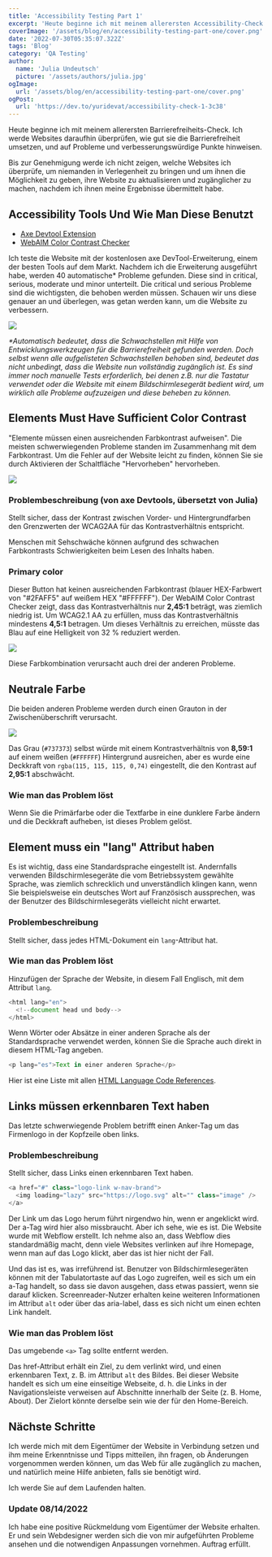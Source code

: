 ```yaml
---
title: 'Accessibility Testing Part 1'
excerpt: 'Heute beginne ich mit meinem allerersten Accessibility-Check. Ich werde Websites daraufhin überprüfen, wie gut sie Barrierefreiheit umsetzen, und auf Probleme und verbesserungsbedürftige Punkte hinweisen ...'
coverImage: '/assets/blog/en/accessibility-testing-part-one/cover.png'
date: '2022-07-30T05:35:07.322Z'
tags: 'Blog'
category: 'QA Testing'
author:
  name: 'Julia Undeutsch'
  picture: '/assets/authors/julia.jpg'
ogImage:
  url: '/assets/blog/en/accessibility-testing-part-one/cover.png'
ogPost:
  url: 'https://dev.to/yuridevat/accessibility-check-1-3c38'
---
```


Heute beginne ich mit meinem allerersten Barrierefreiheits-Check. Ich werde Websites daraufhin überprüfen, wie gut sie die Barrierefreiheit umsetzen, und auf Probleme und verbesserungswürdige Punkte hinweisen.

Bis zur Genehmigung werde ich nicht zeigen, welche Websites ich überprüfe, um niemanden in Verlegenheit zu bringen und um ihnen die Möglichkeit zu geben, ihre Website zu aktualisieren und zugänglicher zu machen, nachdem ich ihnen meine Ergebnisse übermittelt habe.

## Accessibility Tools Und Wie Man Diese Benutzt

- [Axe Devtool Extension](https://www.deque.com/axe/browser-extensions/)
- [WebAIM Color Contrast Checker](https://webaim.org/resources/contrastchecker/)

Ich teste die Website mit der kostenlosen axe DevTool-Erweiterung, einem der besten Tools auf dem Markt.
Nachdem ich die Erweiterung ausgeführt habe, werden 40 automatische\* Probleme gefunden.
Diese sind in critical, serious, moderate und minor unterteilt. Die critical und serious Probleme sind die wichtigsten, die behoben werden müssen. Schauen wir uns diese genauer an und überlegen, was getan werden kann, um die Website zu verbessern.

![](/assets/blog/accessibility-testing-one/image-1.png)

_\*Automatisch bedeutet, dass die Schwachstellen mit Hilfe von Entwicklungswerkzeugen für die Barrierefreiheit gefunden werden. Doch selbst wenn alle aufgelisteten Schwachstellen behoben sind, bedeutet das nicht unbedingt, dass die Website nun vollständig zugänglich ist. Es sind immer noch manuelle Tests erforderlich, bei denen z.B. nur die Tastatur verwendet oder die Website mit einem Bildschirmlesegerät bedient wird, um wirklich alle Probleme aufzuzeigen und diese beheben zu können._

## Elements Must Have Sufficient Color Contrast

"Elemente müssen einen ausreichenden Farbkontrast aufweisen". Die meisten schwerwiegenden Probleme standen im Zusammenhang mit dem Farbkontrast. Um die Fehler auf der Website leicht zu finden, können Sie sie durch Aktivieren der Schaltfläche "Hervorheben" hervorheben.

![](/assets/blog/en/accessibility-testing-one/image-2.png)

### Problembeschreibung (von axe Devtools, übersetzt von Julia)

Stellt sicher, dass der Kontrast zwischen Vorder- und Hintergrundfarben den Grenzwerten der WCAG2AA für das Kontrastverhältnis entspricht.

Menschen mit Sehschwäche können aufgrund des schwachen Farbkontrasts Schwierigkeiten beim Lesen des Inhalts haben.

### Primary color

Dieser Button hat keinen ausreichenden Farbkontrast (blauer HEX-Farbwert von "#2FAFF5" auf weißem HEX "#FFFFFF"). Der WebAIM Color Contrast Checker zeigt, dass das Kontrastverhältnis nur **2,45:1** beträgt, was ziemlich niedrig ist. Um WCAG2.1 AA zu erfüllen, muss das Kontrastverhältnis mindestens **4,5:1** betragen. Um dieses Verhältnis zu erreichen, müsste das Blau auf eine Helligkeit von 32 % reduziert werden.

![](/assets/blog/en/accessibility-testing-one/image-3.png)

Diese Farbkombination verursacht auch drei der anderen Probleme.

## Neutrale Farbe

Die beiden anderen Probleme werden durch einen Grauton in der Zwischenüberschrift verursacht.

![](/assets/blog/en/accessibility-testing-one/image-4.png)

Das Grau (`#737373`) selbst würde mit einem Kontrastverhältnis von **8,59:1** auf einem weißen (`#FFFFFF`) Hintergrund ausreichen, aber es wurde eine Deckkraft von `rgba(115, 115, 115, 0,74)` eingestellt, die den Kontrast auf **2,95:1** abschwächt.

### Wie man das Problem löst

Wenn Sie die Primärfarbe oder die Textfarbe in eine dunklere Farbe ändern und die Deckkraft aufheben, ist dieses Problem gelöst.

## Element muss ein "lang" Attribut haben

Es ist wichtig, dass eine Standardsprache eingestellt ist. Andernfalls verwenden Bildschirmlesegeräte die vom Betriebssystem gewählte Sprache, was ziemlich schrecklich und unverständlich klingen kann, wenn Sie beispielsweise ein deutsches Wort auf Französisch aussprechen, was der Benutzer des Bildschirmlesegeräts vielleicht nicht erwartet.

### Problembeschreibung

Stellt sicher, dass jedes HTML-Dokument ein `lang`-Attribut hat.

### Wie man das Problem löst

Hinzufügen der Sprache der Website, in diesem Fall Englisch, mit dem Attribut `lang`.

```javascript
<html lang="en">
  <!--document head und body-->
</html>
```

Wenn Wörter oder Absätze in einer anderen Sprache als der Standardsprache verwendet werden, können Sie die Sprache auch direkt in diesem HTML-Tag angeben.

```javascript
<p lang="es">Text in einer anderen Sprache</p>
```

Hier ist eine Liste mit allen [HTML Language Code References](https://www.w3schools.com/tags/ref_language_codes.asp).

## Links müssen erkennbaren Text haben

Das letzte schwerwiegende Problem betrifft einen Anker-Tag um das Firmenlogo in der Kopfzeile oben links.

### Problembeschreibung

Stellt sicher, dass Links einen erkennbaren Text haben.

```javascript
<a href="#" class="logo-link w-nav-brand">
  <img loading="lazy" src="https://logo.svg" alt="" class="image" />
</a>
```

Der Link um das Logo herum führt nirgendwo hin, wenn er angeklickt wird. Der a-Tag wird hier also missbraucht. Aber ich sehe, wie es ist. Die Website wurde mit Webflow erstellt. Ich nehme also an, dass Webflow dies standardmäßig macht, denn viele Websites verlinken auf ihre Homepage, wenn man auf das Logo klickt, aber das ist hier nicht der Fall.

Und das ist es, was irreführend ist. Benutzer von Bildschirmlesegeräten können mit der Tabulatortaste auf das Logo zugreifen, weil es sich um ein a-Tag handelt, so dass sie davon ausgehen, dass etwas passiert, wenn sie darauf klicken. Screenreader-Nutzer erhalten keine weiteren Informationen im Attribut `alt` oder über das aria-label, dass es sich nicht um einen echten Link handelt.

### Wie man das Problem löst

Das umgebende `<a>` Tag sollte entfernt werden.

Das href-Attribut erhält ein Ziel, zu dem verlinkt wird, und einen erkennbaren Text, z. B. im Attribut `alt` des Bildes. Bei dieser Website handelt es sich um eine einseitige Webseite, d. h. die Links in der Navigationsleiste verweisen auf Abschnitte innerhalb der Seite (z. B. Home, About). Der Zielort könnte derselbe sein wie der für den Home-Bereich.

## Nächste Schritte

Ich werde mich mit dem Eigentümer der Website in Verbindung setzen und ihm meine Erkenntnisse und Tipps mitteilen, ihn fragen, ob Änderungen vorgenommen werden können, um das Web für alle zugänglich zu machen, und natürlich meine Hilfe anbieten, falls sie benötigt wird.

Ich werde Sie auf dem Laufenden halten.

### Update 08/14/2022

Ich habe eine positive Rückmeldung vom Eigentümer der Website erhalten. Er und sein Webdesigner werden sich die von mir aufgeführten Probleme ansehen und die notwendigen Anpassungen vornehmen. Auftrag erfüllt.
